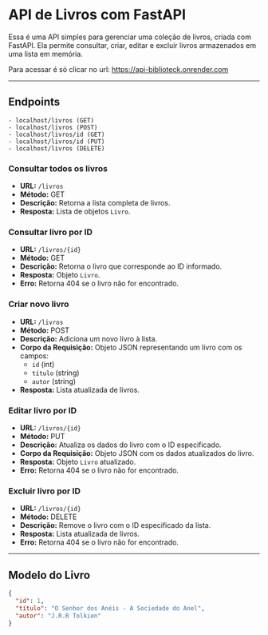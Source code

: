 # API de Livros com FastAPI

Essa é uma API simples para gerenciar uma coleção de livros, criada com FastAPI. Ela permite consultar, criar, editar e excluir livros armazenados em uma lista em memória.

Para acessar é só clicar no url: https://api-biblioteck.onrender.com

---

## Endpoints

    - localhost/livros (GET)
    - localhost/livros (POST)
    - localhost/livros/id (GET)
    - localhost/livros/id (PUT)
    - localhost/livros (DELETE)


### Consultar todos os livros

- **URL:** `/livros`
- **Método:** GET
- **Descrição:** Retorna a lista completa de livros.
- **Resposta:** Lista de objetos `Livro`.

### Consultar livro por ID

- **URL:** `/livros/{id}`
- **Método:** GET
- **Descrição:** Retorna o livro que corresponde ao ID informado.
- **Resposta:** Objeto `Livro`.
- **Erro:** Retorna 404 se o livro não for encontrado.

### Criar novo livro

- **URL:** `/livros`
- **Método:** POST
- **Descrição:** Adiciona um novo livro à lista.
- **Corpo da Requisição:** Objeto JSON representando um livro com os campos:
  - `id` (int)
  - `título` (string)
  - `autor` (string)
- **Resposta:** Lista atualizada de livros.

### Editar livro por ID

- **URL:** `/livros/{id}`
- **Método:** PUT
- **Descrição:** Atualiza os dados do livro com o ID especificado.
- **Corpo da Requisição:** Objeto JSON com os dados atualizados do livro.
- **Resposta:** Objeto `Livro` atualizado.
- **Erro:** Retorna 404 se o livro não for encontrado.

### Excluir livro por ID

- **URL:** `/livros/{id}`
- **Método:** DELETE
- **Descrição:** Remove o livro com o ID especificado da lista.
- **Resposta:** Lista atualizada de livros.
- **Erro:** Retorna 404 se o livro não for encontrado.

---

## Modelo do Livro

```json
{
  "id": 1,
  "título": "O Senhor dos Anéis - A Sociedade do Anel",
  "autor": "J.R.R Tolkien"
}
